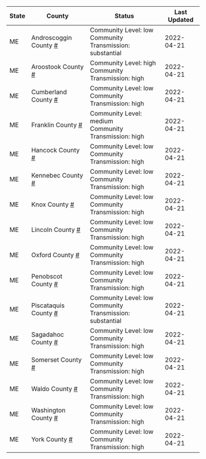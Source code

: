 State | County | Status | Last Updated
--- | --- | --- | --- 
ME | Androscoggin County <a href="#androscoggin_county">#</a> | <a name="androscoggin_county"></a>Community Level: low<br/>Community Transmission: substantial | 2022-04-21
ME | Aroostook County <a href="#aroostook_county">#</a> | <a name="aroostook_county"></a>Community Level: high<br/>Community Transmission: high | 2022-04-21
ME | Cumberland County <a href="#cumberland_county">#</a> | <a name="cumberland_county"></a>Community Level: low<br/>Community Transmission: high | 2022-04-21
ME | Franklin County <a href="#franklin_county">#</a> | <a name="franklin_county"></a>Community Level: medium<br/>Community Transmission: high | 2022-04-21
ME | Hancock County <a href="#hancock_county">#</a> | <a name="hancock_county"></a>Community Level: low<br/>Community Transmission: high | 2022-04-21
ME | Kennebec County <a href="#kennebec_county">#</a> | <a name="kennebec_county"></a>Community Level: low<br/>Community Transmission: high | 2022-04-21
ME | Knox County <a href="#knox_county">#</a> | <a name="knox_county"></a>Community Level: low<br/>Community Transmission: high | 2022-04-21
ME | Lincoln County <a href="#lincoln_county">#</a> | <a name="lincoln_county"></a>Community Level: low<br/>Community Transmission: high | 2022-04-21
ME | Oxford County <a href="#oxford_county">#</a> | <a name="oxford_county"></a>Community Level: low<br/>Community Transmission: high | 2022-04-21
ME | Penobscot County <a href="#penobscot_county">#</a> | <a name="penobscot_county"></a>Community Level: low<br/>Community Transmission: high | 2022-04-21
ME | Piscataquis County <a href="#piscataquis_county">#</a> | <a name="piscataquis_county"></a>Community Level: low<br/>Community Transmission: substantial | 2022-04-21
ME | Sagadahoc County <a href="#sagadahoc_county">#</a> | <a name="sagadahoc_county"></a>Community Level: low<br/>Community Transmission: high | 2022-04-21
ME | Somerset County <a href="#somerset_county">#</a> | <a name="somerset_county"></a>Community Level: low<br/>Community Transmission: high | 2022-04-21
ME | Waldo County <a href="#waldo_county">#</a> | <a name="waldo_county"></a>Community Level: low<br/>Community Transmission: high | 2022-04-21
ME | Washington County <a href="#washington_county">#</a> | <a name="washington_county"></a>Community Level: low<br/>Community Transmission: high | 2022-04-21
ME | York County <a href="#york_county">#</a> | <a name="york_county"></a>Community Level: low<br/>Community Transmission: high | 2022-04-21
